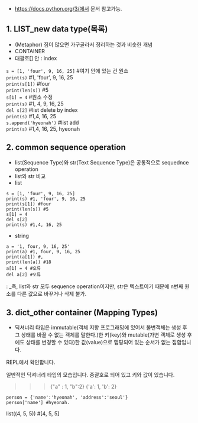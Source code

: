 + https://docs.python.org/3/에서 문서 참고가능.<br>

## 1. LIST_new data type(목록) <br>
+ (Metaphor) 짐이 많으면 가구골라서 정리하는 것과 비슷한 개념 <br>
+ CONTAINER <br>
+ 대괄호[] 안 : index <br>

`s = [1, 'four', 9, 16, 25]` #여기 안에 있는 건 원소 <br>
`print(s)` #1, 'four', 9, 16, 25 <br>
`print(s[1])` #four <br>
`print(len(s))` #5 <br>
`s[1] = 4` #원소 수정 <br>
`print(s)` #1, 4, 9, 16, 25 <br>
`del s[2]` #list delete by index <br>
`print(s)` #1,4, 16, 25 <br>
`s.append('hyeonah')` #list add <br>
`print(s)` #1,4, 16, 25, hyeonah <br>



## 2. common sequence operation <br>
+ list(Sequence Type)와 str(Text Sequence Type)은 공통적으로 sequednce operation <br>
+ list와 str 비교 <br>
+ list
```
s = [1, 'four', 9, 16, 25] 
print(s) #1, 'four', 9, 16, 25
print(s[1]) #four
print(len(s)) #5
s[1] = 4 
del s[2]
print(s) #1,4, 16, 25
```

+ string <br>
```
a = '1, four, 9, 16, 25'
print(a) #1, four, 9, 16, 25
print(a[1]) #,
print(len(a)) #18
a[1] = 4 #오류
del a[2] #오류
```

: _즉, list와 str 모두 sequence operation이지만, str은 텍스트이기 때문에 n번째 원소를 다른 값으로 바꾸거나 삭제 불가. <br>
    
## 3. dict_other container (Mapping Types) <br>
+ 딕셔너리 타입은 immutable(객체 지향 프로그래밍에 있어서 불변객체는 생성 후 그 상태를 바꿀 수 없는 객체를 말한다.)한 키(key)와 mutable(가변 객체로 생성 후에도 상태를 변경할 수 있다)한 값(value)으로 맵핑되어 있는 순서가 없는 집합입니다.

REPL에서 확인합니다.

일반적인 딕셔너리 타입의 모습입니다. 중괄호로 되어 있고 키와 값이 있습니다.

>>> {"a" : 1, "b":2}
{'a': 1, 'b': 2}
```
person = {'name':'hyeonah', 'address':'seoul'}
person['name'] #hyeonah.
```




<list>
list((4, 5, 5)) #[4, 5, 5]
